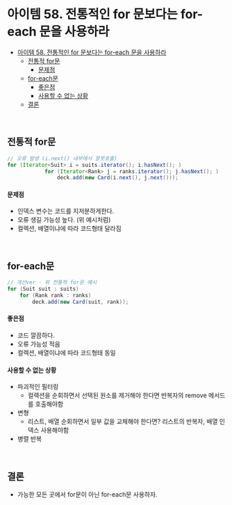 # 아이템 58. 전통적인 for 문보다는 for-each 문을 사용하라

- [아이템 58. 전통적인 for 문보다는 for-each 문을 사용하라](#아이템-58-전통적인-for-문보다는-for-each-문을-사용하라)
  - [전통적 for문](#전통적-for문)
      - [문제점](#문제점)
  - [for-each문](#for-each문)
      - [좋은점](#좋은점)
      - [사용할 수 없는 상황](#사용할-수-없는-상황)
  - [결론](#결론)

<br/>

## 전통적 for문

```java
// 오류 발생 (i.next() 내부에서 잘못호출) 
for (Iterator<Suit> i = suits.iterator(); i.hasNext(); )
            for (Iterator<Rank> j = ranks.iterator(); j.hasNext(); )
                deck.add(new Card(i.next(), j.next()));
```

#### 문제점

- 인덱스 변수는 코드를 지저분하게한다.
- 오류 생길 가능성 높다. (위 예시처럼)
- 컬렉션, 배열이냐에 따라 코드형태 달라짐

<br/>

## for-each문

```java
// 개선ver - 위 전통적 for문 예시 
for (Suit suit : suits)
    for (Rank rank : ranks)
        deck.add(new Card(suit, rank));
```

#### 좋은점

- 코드 깔끔하다.
- 오류 가능성 적음
- 컬렉션, 배열이냐에 따라 코드형태 동일

#### 사용할 수 없는 상황

- 파괴적인 필터링
    - 컬렉션을 순회하면서 선택된 원소를 제거해야 한다면 반복자의 remove 메서드를 호출해야함
- 변형
    - 리스트, 배열 순회하면서 일부 값을 교체해야 한다면? 리스트의 반복자, 배열 인덱스 사용해야함
- 병렬 반복

<br/>

## 결론

- 가능한 모든 곳에서 for문이 아닌 for-each문 사용하자.